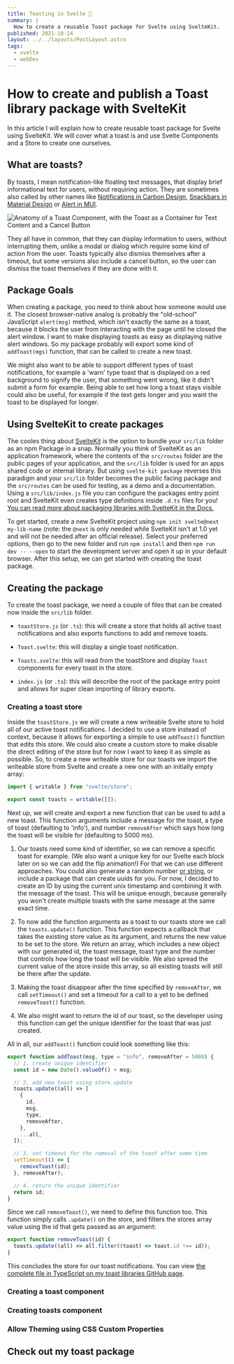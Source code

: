 ```yaml
---
title: Toasting in Svelte 🍞
summary: |
  How to create a reusable Toast package for Svelte using SvelteKit.
published: 2021-10-14
layout: ../../layouts/PostLayout.astro
tags:
  - svelte
  - webDev
---
```


# How to create and publish a Toast library package with SvelteKit

In this article I will explain how to create reusable toast package for Svelte using SvelteKit.
We will cover what a toast is and use Svelte Components and a Store to create one ourselves.

## What are toasts?

By toasts, I mean notification-like floating text messages, that display brief informational text for users, without requiring action.
They are sometimes also called by other names like [Notifications in Carbon Design](https://www.carbondesignsystem.com/components/notification), [Snackbars in Material Design](https://material.io/components/snackbars) or [Alert in MUI](https://mui.com/components/alert/).

![Anatomy of a Toast Component, with the Toast as a Container for Text Content and a Cancel Button](/files/blog/toasting-in-svelte/Anatomy.png)

They all have in common, that they can display information to users, without interrupting them, unlike a modal or dialog which require some kind of action from the user.
Toasts typically also dismiss themselves after a timeout, but some versions also include a cancel button, so the user can dismiss the toast themselves if they are done with it.

## Package Goals

When creating a package, you need to think about how someone would use it. The closest browser-native analog is probably the "old-school" JavaScript `alert(msg)` method, which isn't exactly the same as a toast, because it blocks the user from interacting with the page until he closed the alert window.
I want to make displaying toasts as easy as displaying native alert windows.
So my package probably will export some kind of `addToast(mgs)` function, that can be called to create a new toast.

We might also want to be able to support different types of toast notifications, for example a 'warn' type toast that is displayed on a red background to signify the user, that something went wrong, like it didn't submit a form for example. Being able to set how long a toast stays visible could also be useful, for example if the text gets longer and you want the toast to be displayed for longer.

## Using SvelteKit to create packages

The cooles thing about [SvelteKit](https://kit.svelte.dev/) is the option to bundle your `src/lib` folder as an npm Package in a snap.
Normally you think of SvelteKit as an application framework, where the contents of the `src/routes` folder are the public pages of your application, and the `src/lib` folder is used for an apps shared code or internal library.
But using `svelte-kit package` reverses this paradigm and your `src/lib` folder becomes the public facing package and the `src/routes` can be used for testing, as a demo and a documentation.
Using a `src/lib/index.js` file you can configure the packages entry point root and SvelteKit even creates type definitions inside `.d.ts` files for you!
[You can read more about packaging libraries with SvelteKit in the Docs.](https://kit.svelte.dev/docs#packaging)

To get started, create a new SvelteKit project using `npm init svelte@next my-lib-name` (note: the `@next` is only needed while SvelteKit isn't at 1.0 yet and will not be needed after an official release). Select your preferred options, then go to the new folder and run `npm install` and then `npm run dev -- --open` to start the development server and open it up in your default browser. After this setup, we can get started with creating the toast package.

## Creating the package

To create the toast package, we need a couple of files that can be created now inside the `src/lib` folder.

- `toastStore.js` (or `.ts`): this will create a store that holds all active toast notifications and also exports functions to add and remove toasts.

- `Toast.svelte`: this will display a single toast notification.

- `Toasts.svelte`: this will read from the toastStore and display `Toast` components for every toast in the store.

- `index.js` (or `.ts`): this will describe the root of the package entry point and allows for super clean importing of library exports.

### Creating a toast store

Inside the `toastStore.js` we will create a new writeable Svelte store to hold all of our active toast notifications.
I decided to use a store instead of context, because it allows for exporting a simple to use `addToast()` function that edits this store.
We could also create a custom store to make disable the direct editing of the store but for now I want to keep it as simple as possible.
So, to create a new writeable store for our toasts we import the writeable store from Svelte and create a new one with an initially empty array:

```js
import { writable } from "svelte/store";

export const toasts = writable([]);
```

Next up, we will create and export a new function that can be used to add a new toast. This function arguments include a message for the toast, a type of toast (defaulting to 'info'), and number `removeAfter` which says how long the toast will be visible for (defaulting to 5000 ms).

1. Our toasts need some kind of identifier, so we can remove a specific toast for example. (We also want a unique key for our Svelte each block later on so we can add the flip animation!) For that we can use different approaches. You could also generate a random number [or string](https://stackoverflow.com/a/62674902/8081154), or include a package that can create uuids for you. For now, I decided to create an ID by using the current unix timestamp and combining it with the message of the toast. This will be unique enough, because generally you won't create multiple toasts with the same message at the same exact time.

2. To now add the function arguments as a toast to our toasts store we call the `toasts.update()` function. This function expects a callback that takes the existing store value as its argument, and returns the new value to be set to the store. We return an array, which includes a new object with our generated id, the toast message, toast type and the number that controls how long the toast will be visible. We also spread the current value of the store inside this array, so all existing toasts will still be there after the update.

3. Making the toast disappear after the time specified by `removeAfter`, we call `setTimeout()` and set a timeout for a call to a yet to be defined `removeToast()` function.

4. We also might want to return the id of our toast, so the developer using this function can get the unique identifier for the toast that was just created.

All in all, our `addToast()` function could look something like this:

```js
export function addToast(msg, type = "info", removeAfter = 5000) {
  // 1. create unique identifier
  const id = new Date().valueOf() + msg;

  // 2. add new toast using store.update
  toasts.update((all) => [
    {
      id,
      msg,
      type,
      removeAfter,
    },
    ...all,
  ]);

  // 3. set timeout for the removal of the toast after some time
  setTimeout(() => {
    removeToast(id);
  }, removeAfter);

  // 4. return the unique identifier
  return id;
}
```

Since we call `removeToast()`, we need to define this function too. This function simply calls `.update()` on the store, and filters the stores array value using the id that gets passed as an argument:

```js
export function removeToast(id) {
  toasts.update((all) => all.filter((toast) => toast.id !== id));
}
```

This concludes the store for our toast notifications. You can view [the complete file in TypeScript on my toast libraries GitHub page](https://github.com/SarcevicAntonio/as-toast/blob/main/src/lib/toastStore.ts).

### Creating a toast component

### Creating toasts component

### Allow Theming using CSS Custom Properties

## Check out my toast package
